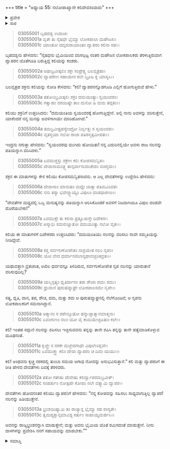 +++
title = "ಅಧ್ಯಾಯ 55: ನಲೋಪಾಖ್ಯಾನೇ ಕಲಿದೇವಸಂವಾದಃ"
+++

<details><summary>ಪ್ರವೇಶ</summary>


।।   ಓಂ ಓಂ ನಮೋ ನಾರಾಯಣಾಯ।।   ಶ್ರೀ ವೇದವ್ಯಾಸಾಯ ನಮಃ ।।

ಶ್ರೀ ಕೃಷ್ಣದ್ವೈಪಾಯನ ವೇದವ್ಯಾಸ ವಿರಚಿತ  

**ಶ್ರೀ ಮಹಾಭಾರತ**

**ಆರಣ್ಯಕ ಪರ್ವ**

**ಇಂದ್ರಲೋಕಾಭಿಗಮನ ಪರ್ವ**

**ಅಧ್ಯಾಯ 55**

</details>


<details><summary>ಸಾರ</summary>

ಲೋಕಪಾಲಕರು ಹಿಂದಿರುಗುತ್ತಿರುವಾಗ ಮಾರ್ಗದಲ್ಲಿ ದ್ವಾಪರನೊಡನೆ ದಮಯಂತಿಯನ್ನು ಬಯಸಿ ಸ್ವಯಂವರಕ್ಕೆ ಬರುತ್ತಿರುವ ಕಲಿಯನ್ನು ನೋಡಿದುದು (1); ಸ್ವಯಂವರದಲ್ಲಿ ದಮಯಂತಿಯು ದೇವತೆಗಳ ಮಧ್ಯದಲ್ಲಿ ಮನುಷ್ಯನನ್ನು ವರಿಸಿದಳೆಂದು ಕೇಳಿ ಕಲಿಯು ಕೋಪಗೊಂಡಿದುದು (2-6); ಅದಕ್ಕೆ ಅವರೇ ಸಮ್ಮತಿ ನೀಡಿದರೆಂದೂ, ಶಪಿಸುವ ಅವಶ್ಯಕತೆಯಿಲ್ಲವೆಂದೂ ಹೇಳಿ ಇಂದ್ರಾದಿಗಳು ತೆರಳಿದುದು (7-11). ತಾನು ನಲನನ್ನು ಹಿಡಿಯುತ್ತೇನೆ, ಅದಕ್ಕೆ ದ್ವಾಪರನು ದಾಳಗಳಾಗಿ ಸಹಾಯ ಮಾಡಬೇಕೆಂದು ಕಲಿಯು ನಿಶ್ಚಯಿಸಿದುದು (12-13).

</details>


> 03055001 ಬೃಹದಶ್ವ ಉವಾಚ।  
03055001a ವೃತೇ ತು ನೈಷಧೇ ಭೈಮ್ಯಾ ಲೋಕಪಾಲಾ ಮಹೌಜಸಃ।  
03055001c ಯಾಂತೋ ದದೃಶುರಾಯಾಂತಂ ದ್ವಾಪರಂ ಕಲಿನಾ ಸಹ।।

ಬೃಹದಶ್ವನು ಹೇಳಿದನು: “ನೈಷಧನು ಭೈಮಿಯಿಂದ ವರಿಸಲ್ಪಟ್ಟ ನಂತರ ಮಹೌಜಸ ಲೋಕಪಾಲಕರು ತೆರಳುತ್ತಿರುವಾಗ ದ್ವಾಪರನ ಜೊತೆಗೂಡಿ ಬರುತ್ತಿದ್ದ ಕಲಿಯನ್ನು ಕಂಡರು.

> 03055002a ಅಥಾಬ್ರವೀತ್ಕಲಿಂ ಶಕ್ರಃ ಸಂಪ್ರೇಕ್ಷ್ಯ ಬಲವೃತ್ರಹಾ।  
03055002c ದ್ವಾಪರೇಣ ಸಹಾಯೇನ ಕಲೇ ಬ್ರೂಹಿ ಕ್ವ ಯಾಸ್ಯಸಿ।।

ಬಲವೃತ್ರಹ ಶಕ್ರನು ಕಲಿಯನ್ನು ನೋಡಿ ಕೇಳಿದನು: “ಕಲಿ! ದ್ವಾಪರನನ್ನೊಡಗೂಡಿ ಎಲ್ಲಿಗೆ ಹೋಗುತ್ತಿರುವೆ ಹೇಳು.”

> 03055003a ತತೋಽಬ್ರವೀತ್ಕಲಿಃ ಶಕ್ರಂ ದಮಯಂತ್ಯಾಃ ಸ್ವಯಂವರಂ।  
03055003c ಗತ್ವಾಹಂ ವರಯಿಷ್ಯೇ ತಾಂ ಮನೋ ಹಿ ಮಮ ತದ್ಗತಂ।।

ಕಲಿಯು ಶಕ್ರನಿಗೆ ಉತ್ತರಿಸಿದನು: “ದಮಯಂತಿಯ ಸ್ವಯಂವರಕ್ಕೆ ಹೋಗುತ್ತಿದ್ದೇನೆ. ಅಲ್ಲಿ ನಾನು ಅವಳನ್ನು ವರಿಸುತ್ತೇನೆ, ಯಾಕೆಂದರೆ ನನ್ನ ಮನಸ್ಸು ಅವಳಿಗಾಗಿಯೇ ಮಾರಿಹೋಗಿದೆ.”

> 03055004a ತಮಬ್ರವೀತ್ಪ್ರಹಸ್ಯೇಂದ್ರೋ ನಿರ್ವೃತ್ತಃ ಸ ಸ್ವಯಂವರಃ।  
03055004c ವೃತಸ್ತಯಾ ನಲೋ ರಾಜಾ ಪತಿರಸ್ಮತ್ಸಮೀಪತಃ।।

ಇಂದ್ರನು ನಗುತ್ತಾ ಹೇಳಿದನು: “ಸ್ವಯಂವರವು ಮುಗಿದು ಹೋಯಿತು! ನನ್ನ ಎದುರಿನಲ್ಲಿಯೇ ಅವಳು ರಾಜ ನಲನನ್ನು ಪತಿಯನ್ನಾಗಿ ವರಿಸಿದಳು.”

> 03055005a ಏವಮುಕ್ತಸ್ತು ಶಕ್ರೇಣ ಕಲಿಃ ಕೋಪಸಮನ್ವಿತಃ।   
03055005c ದೇವಾನಾಮಂತ್ರ್ಯ ತಾನ್ಸರ್ವಾನುವಾಚೇದಂ ವಚಸ್ತದಾ।।

ಶಕ್ರನ ಈ ಮಾತುಗಳನ್ನು ಕೇಳಿ ಕಲಿಯು ಕೋಪಸಮನ್ವಿತನಾದನು. ಆ ಎಲ್ಲ ದೇವತೆಗಳನ್ನು ಉದ್ದೇಶಿಸಿ ಹೇಳಿದನು:

> 03055006a ದೇವಾನಾಂ ಮಾನುಷಂ ಮಧ್ಯೇ ಯತ್ಸಾ ಪತಿಮವಿಂದತ।  
03055006c ನನು ತಸ್ಯಾ ಭವೇನ್ನ್ಯಾಯ್ಯಂ ವಿಪುಲಂ ದಂಡಧಾರಣಂ।।

“ದೇವತೆಗಳ ಮಧ್ಯದಲ್ಲಿ ಒಬ್ಬ ಮನುಷ್ಯನನ್ನು ಪತಿಯನ್ನಾಗಿ ಆರಿಸಿಕೊಂಡರೆ ಅವಳಿಗೆ ನಿಜವಾಗಿಯೂ ವಿಪುಲ ದಂಡವೇ ದೊರೆಯಬೇಕು!”

> 03055007a ಏವಮುಕ್ತೇ ತು ಕಲಿನಾ ಪ್ರತ್ಯೂಚುಸ್ತೇ ದಿವೌಕಸಃ।  
03055007c ಅಸ್ಮಾಭಿಃ ಸಮನುಜ್ಞಾತೋ ದಮಯಂತ್ಯಾ ನಲೋ ವೃತಃ।।

ಕಲಿಯ ಈ ಮಾತುಗಳಿಗೆ ದಿವೌಕಸರು ಉತ್ತರಿಸಿದರು: “ದಮಯಂತಿಯು ನಲನನ್ನು ವರಿಸಲು ನಾವೇ ಸಮ್ಮತಿಯನ್ನು ನೀಡಿದ್ದೇವೆ.

> 03055008a ಕಶ್ಚ ಸರ್ವಗುಣೋಪೇತಂ ನಾಶ್ರಯೇತ ನಲಂ ನೃಪಂ।   
03055008c ಯೋ ವೇದ ಧರ್ಮಾನಖಿಲಾನ್ಯಥಾವಚ್ಚರಿತವ್ರತಃ।।

ಯಥಾವತ್ತಾಗಿ ವ್ರತಚರಿತ, ಅಖಿಲ ಧರ್ವವನ್ನೂ ತಿಳಿದಿರುವ, ಸರ್ವಗುಣೋಪೇತ ನೃಪ ನಲನನ್ನು ಯಾರುತಾನೆ ವರಿಸುವುದಿಲ್ಲ?

> 03055009a ಯಸ್ಮಿನ್ಸತ್ಯಂ ಧೃತಿರ್ದಾನಂ ತಪಃ ಶೌಚಂ ದಮಃ ಶಮಃ।  
03055009c ಧ್ರುವಾಣಿ ಪುರುಷವ್ಯಾಘ್ರೇ ಲೋಕಪಾಲಸಮೇ ನೃಪೇ।।

ಸತ್ಯ, ಧೃತಿ, ದಾನ, ತಪ, ಶೌಚ, ದಮ, ಮತ್ತು ಶಮ ಆ ಪುರುಷವ್ಯಾಘ್ರನಲ್ಲಿ ನೆಲೆಗೊಂಡಿವೆ; ಆ ನೃಪನು ಲೋಕಪಾಲಕರಿಗೆ ಸಮನಾಗಿದ್ದಾನೆ.

> 03055010a ಆತ್ಮಾನಂ ಸ ಶಪೇನ್ಮೂಢೋ ಹನ್ಯಾಚ್ಚಾತ್ಮಾನಮಾತ್ಮನಾ।  
03055010c ಏವಂಗುಣಂ ನಲಂ ಯೋ ವೈ ಕಾಮಯೇಚ್ಛಪಿತುಂ ಕಲೇ।।

ಕಲಿ! ಇಂತಹ ಸದ್ಗುಣಿ ನಲನನ್ನು ಶಪಿಸಲು ಇಚ್ಛಿಸುವವನು ತನ್ನನ್ನು ತಾನೇ ಶಪಿಸಿ ತನ್ನನ್ನು ತಾನೇ ಹತ್ಯೆಮಾಡಿಕೊಳ್ಳುವ ಮೂಢನಂತೆ.

> 03055011a ಕೃಚ್ಚ್ರೇ ಸ ನರಕೇ ಮಜ್ಜೇದಗಾಧೇ ವಿಪುಲೇಽಪ್ಲವೇ।  
03055011c ಏವಮುಕ್ತ್ವಾ ಕಲಿಂ ದೇವಾ ದ್ವಾಪರಂ ಚ ದಿವಂ ಯಯುಃ।।

ಕಲಿ! ಅಂಥವನು ಕೃಚ್ಛ್ರ ನರಕದಲ್ಲಿ ತುಂಬಾ ಸಮಯ ಅಗಾಧ ನೋವನ್ನು ಅನುಭವಿಸುತ್ತಾನೆ.” ಕಲಿ ಮತ್ತು ದ್ವಾಪರರಿಗೆ ಈ ರೀತಿ ಹೇಳಿದ ದೇವತೆಗಳು ದಿವಕ್ಕೆ ತೆರಳಿದರು.

> 03055012a ತತೋ ಗತೇಷು ದೇವೇಷು ಕಲಿರ್ದ್ವಾಪರಮಬ್ರವೀತ್।  
03055012c ಸಂಹರ್ತುಂ ನೋತ್ಸಹೇ ಕೋಪಂ ನಲೇ ವತ್ಸ್ಯಾಮಿ ದ್ವಾಪರ।।

ದೇವತೆಗಳು ಹೋದನಂತರ ಕಲಿಯು ದ್ವಾಪರನಿಗೆ ಹೇಳಿದನು: “ನನ್ನ ಕೋಪವನ್ನು ಸಹಿಸಲು ಸಾಧ್ಯವಾಗುತ್ತಿಲ್ಲ ದ್ವಾಪರ! ನಲನನ್ನು ಹಿಡಿಯುತ್ತೇನೆ.

> 03055013a ಭ್ರಂಶಯಿಷ್ಯಾಮಿ ತಂ ರಾಜ್ಯಾನ್ನ ಭೈಮ್ಯಾ ಸಹ ರಂಸ್ಯತೇ।   
03055013c ತ್ವಮಪ್ಯಕ್ಷಾನ್ಸಮಾವಿಶ್ಯ ಕರ್ತುಂ ಸಾಹಾಯ್ಯಮರ್ಹಸಿ।।

ಅವನನ್ನು ರಾಜ್ಯಭ್ರಂಶನನ್ನಾಗಿ ಮಾಡುತ್ತೇನೆ; ಮತ್ತು ಅವನು ಭೈಮಿಯ ಜೊತೆ ರಮಿಸದಂತೆ ಮಾಡುತ್ತೇನೆ. ನೀನು ದಾಳಗಳನ್ನು ಪ್ರವೇಶಿಸಿ ನನಗೆ ಸಹಾಯವನ್ನು ಮಾಡಬೇಕು.””

<details><summary>ಸಮಾಪ್ತಿ</summary>


ಇತಿ ಶ್ರೀ ಮಹಾಭಾರತೇ ಆರಣ್ಯಕಪರ್ವಣಿ ಇಂದ್ರಲೋಕಾಭಿಗಮನಪರ್ವಣಿ ನಲೋಪಾಖ್ಯಾನೇ ಕಲಿದೇವಸಂವಾದೇ ಪಂಚಪಂಚಾಶತ್ತಮೋಽಧ್ಯಾಯಃ।  
ಇದು ಮಹಾಭಾರತದ ಆರಣ್ಯಕಪರ್ವದಲ್ಲಿ ಇಂದ್ರಲೋಕಾಭಿಗಮನಪರ್ವದಲ್ಲಿ ನಲೋಪಾಖ್ಯಾನದಲ್ಲಿ ಕಲಿದೇವಸಂವಾದ ಎನ್ನುವ ಐವತ್ತೈದನೆಯ ಅಧ್ಯಾಯವು.



</details>
